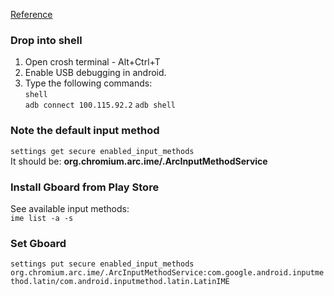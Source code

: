 [Reference](https://www.reddit.com/r/chromeos/comments/9c3wvk/how_do_you_enable_gboard_in_chrome_os/)  

### Drop into shell
1. Open crosh terminal - Alt+Ctrl+T  
2. Enable USB debugging in android.  
3. Type the following commands:  
`shell`  
`adb connect 100.115.92.2`
`adb shell`
### Note the default input method
`settings get secure enabled_input_methods`  
It should be: <b>org.chromium.arc.ime/.ArcInputMethodService</b>  
### Install Gboard from Play Store
See available input methods:  
`ime list -a -s`  
### Set Gboard
`settings put secure enabled_input_methods org.chromium.arc.ime/.ArcInputMethodService:com.google.android.inputmethod.latin/com.android.inputmethod.latin.LatinIME`  
